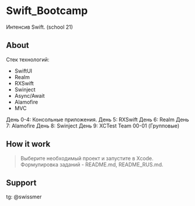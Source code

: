 # Swift_Bootcamp

Интенсив Swift. (school 21)

## About

Стек технологий:

* SwiftUI
* Realm
* RXSwift
* Swinject
* Async/Await
* Alamofire
* MVC

День 0-4: Консольные приложения.
День 5: RXSwift
День 6: Realm
День 7: Alamofire
День 8: Swinject
День 9: XCTest
Team 00-01 (Групповые)

## How it work

> Выберите необходимый проект и запустите в Xcode. Формулировка заданий - README.md, README_RUS.md. 

## Support

tg: @swissmer